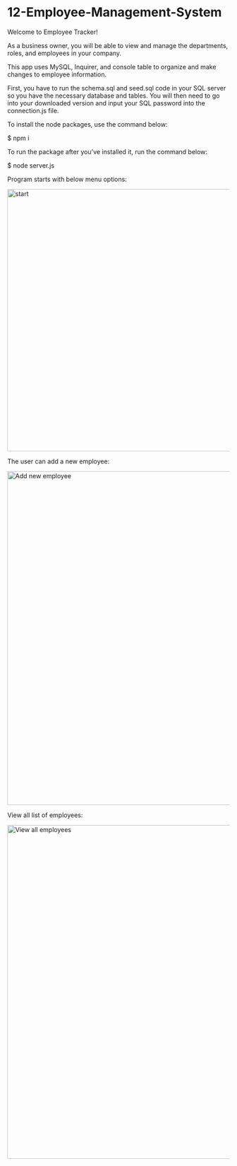 # 12-Employee-Management-System

Welcome to Employee Tracker!

As a business owner, you will be able to view and manage the departments, roles, and employees in your company.

This app uses MySQL, Inquirer, and console table to organize and make changes to employee information.

First, you have to run the schema.sql and seed.sql code in your SQL server so you have the necessary database and tables. You will then need to go into your downloaded version and input your SQL password into the connection.js file. 

To install the node packages, use the command below:

$ npm i

To run the package after you've installed it, run the command below:

$ node server.js

Program starts with below menu options:

<img width="593" alt="start" src="https://user-images.githubusercontent.com/59800707/104795074-af619780-5779-11eb-96bf-48d0b43947ca.png">

The user can add a new employee:

<img width="755" alt="Add new employee" src="https://user-images.githubusercontent.com/59800707/104795108-e3d55380-5779-11eb-8c4b-4bdcac03b1fc.png">

View all list of employees:

<img width="755" alt="View all employees" src="https://user-images.githubusercontent.com/59800707/104795131-0ebfa780-577a-11eb-91ab-c2ff4c01830a.png">
